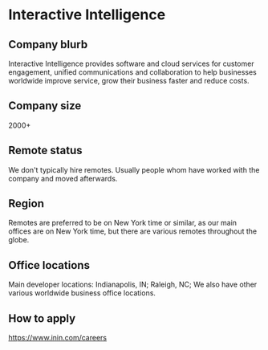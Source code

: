 # Interactive Intelligence

## Company blurb

Interactive Intelligence provides software and cloud services for customer engagement, unified communications and collaboration to help businesses worldwide improve service, grow their business faster and reduce costs.

## Company size

2000+

## Remote status

We don't typically hire remotes. Usually people whom have worked with the company and moved afterwards.

## Region

Remotes are preferred to be on New York time or similar, as our main offices are on New York time, but there are various remotes throughout the globe.

## Office locations

Main developer locations: Indianapolis, IN; Raleigh, NC;
We also have other various worldwide business office locations.

## How to apply

https://www.inin.com/careers

